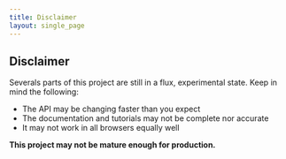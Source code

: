 ```yaml
---
title: Disclaimer
layout: single_page
---
```

## Disclaimer
Severals parts of this project are still in a flux, experimental state. Keep in mind the following:

* The API may be changing faster than you expect
* The documentation and tutorials may not be complete nor accurate
* It may not work in all browsers equally well

**This project may not be mature enough for production.**
